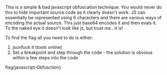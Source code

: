 This is a simple & bad javascript obfuscation technique. You would never do this to hide important source code as it clearly doesn't work. JS can essentially be represented using 6 characters and there are various ways of encoding the actual source. This just base64 encodes it and then evals it. To the naked eye it doesn't look like js, but trust me.. it is!

To find the flag all you need to do is either:

1. jsunfuck it (tools online)
2. Set a breakpoint and step through the code - the solution is obvious within a few steps into the code

flag{javascript-0bfusction}
